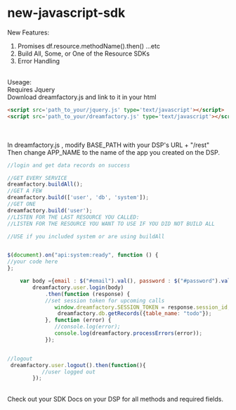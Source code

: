 new-javascript-sdk
==================



New Features:
<ol>
<li>Promises df.resource.methodName().then() ...etc
<li>Build All, Some, or One of the Resource SDKs
<li>Error Handling
</ol>
<br/>
Useage:
<br/>
Requires Jquery<br/>
Download dreamfactory.js and link to it in your html

```html
<script src='path_to_your/jquery.js' type='text/javascript'></script>
<script src='path_to_your/dreamfactory.js' type='text/javascript'></script>
```
<br/>
<br/>
In dreamfactory.js , modify BASE_PATH with your DSP's URL + "/rest"<br/>
Then change APP_NAME to the name of the app you created on the DSP.<br/>

```javascript
//login and get data records on success

//GET EVERY SERVICE
dreamfactory.buildAll();
//GET A FEW
dreamfactory.build(['user', 'db', 'system']);
//GET ONE
dreamfactory.build('user');
//LISTEN FOR THE LAST RESOURCE YOU CALLED:
//LISTEN FOR THE RESOURCE YOU WANT TO USE IF YOU DID NOT BUILD ALL

//USE if you included system or are using buildAll


$(document).on("api:system:ready", function () {
//your code here
};

    var body ={email : $("#email").val(), password : $("#password").val()};
        dreamfactory.user.login(body)
            .then(function (response) {
            //set session token for upcoming calls
               window.dreamfactory.SESSION_TOKEN = response.session_id;
                dreamfactory.db.getRecords({table_name: "todo"});
            }, function (error) {
               //console.log(error);
               console.log(dreamfactory.processErrors(error));
            });


//logout
 dreamfactory.user.logout().then(function(){
           //user logged out
        });

```
<br/>
Check out your SDK Docs on your DSP for all methods and required fields.
